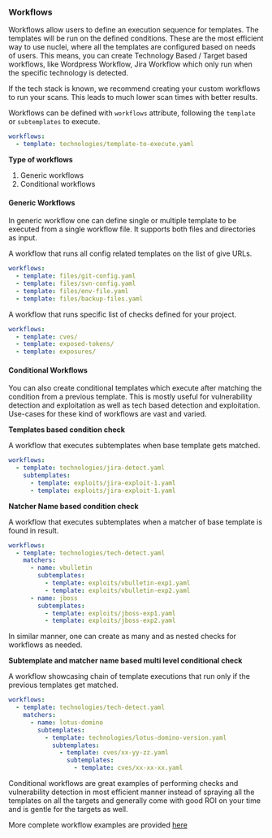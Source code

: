 ### Workflows

Workflows allow users to define an execution sequence for templates. The templates will be run on the defined conditions. These are the most efficient way to use nuclei, where all the templates are configured based on needs of users. This means, you can create Technology Based / Target based workflows, like Wordpress Workflow, Jira Workflow which only run when the specific technology is detected.

If the tech stack is known, we recommend creating your custom workflows to run your scans. This leads to much lower scan times with better results.

Workflows can be defined with `workflows` attribute, following the `template` or `subtemplates` to execute.

```yaml
workflows:
  - template: technologies/template-to-execute.yaml
```

**Type of workflows**

1. Generic workflows
2. Conditional workflows

#### Generic Workflows

In generic workflow one can define single or multiple template to be executed from a single workflow file. It supports both files and directories as input.

A workflow that runs all config related templates on the list of give URLs.

```yaml
workflows:
  - template: files/git-config.yaml
  - template: files/svn-config.yaml
  - template: files/env-file.yaml
  - template: files/backup-files.yaml
```

A workflow that runs specific list of checks defined for your project.

```yaml
workflows:
  - template: cves/
  - template: exposed-tokens/
  - template: exposures/
```

#### Conditional Workflows

You can also create conditional templates which execute after matching the condition from a previous template. This is mostly useful for vulnerability detection and exploitation as well as tech based detection and exploitation. Use-cases for these kind of workflows are vast and varied.

**Templates based condition check**

A workflow that executes subtemplates when base template gets matched.

```yaml
workflows:
  - template: technologies/jira-detect.yaml
    subtemplates:
      - template: exploits/jira-exploit-1.yaml
      - template: exploits/jira-exploit-1.yaml
```

**Natcher Name based condition check**

A workflow that executes subtemplates when a matcher of base template is found in result.

```yaml
workflows:
  - template: technologies/tech-detect.yaml
    matchers:
      - name: vbulletin
        subtemplates:
          - template: exploits/vbulletin-exp1.yaml
          - template: exploits/vbulletin-exp2.yaml
      - name: jboss
        subtemplates:
          - template: exploits/jboss-exp1.yaml
          - template: exploits/jboss-exp2.yaml
```

In similar manner, one can create as many and as nested checks for workflows as needed.

**Subtemplate and matcher name based multi level conditional check**

A workflow showcasing chain of template executions that run only if the previous templates get matched.


```yaml
workflows:
  - template: technologies/tech-detect.yaml
    matchers:
      - name: lotus-domino
        subtemplates:
          - template: technologies/lotus-domino-version.yaml
            subtemplates:
              - template: cves/xx-yy-zz.yaml
                subtemplates:
                  - template: cves/xx-xx-xx.yaml
```

Conditional workflows are great examples of performing checks and vulnerability detection in most efficient manner instead of spraying all the templates on all the targets and generally come with good ROI on your time and is gentle for the targets as well.

More complete workflow examples are provided [here](../template-examples/workflow.md)